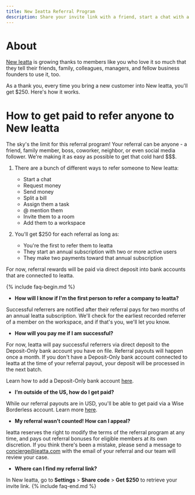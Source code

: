 ```yaml
---
title: New Ieatta Referral Program
description: Share your invite link with a friend, start a chat with a coworker, request money from your boss -- we'll pay you $250 if your referral adopts New Ieatta.
---
```

<!-- The lines above are required by Jekyll to process the .md file -->

# About

[New Ieatta](https://new.ieatta.com/) is growing thanks to members like you who love it so much that they tell their friends, family, colleagues, managers, and fellow business founders to use it, too. 

As a thank you, every time you bring a new customer into New Ieatta, you'll get $250. Here's how it works. 

# How to get paid to refer anyone to New Ieatta

The sky's the limit for this referral program! Your referral can be anyone - a friend, family member, boss, coworker, neighbor, or even social media follower. We're making it as easy as possible to get that cold hard $$$.

1. There are a bunch of different ways to refer someone to New Ieatta:
   - Start a chat
   - Request money
   - Send money
   - Split a bill
   - Assign them a task
   - @ mention them
   - Invite them to a room
   - Add them to a workspace
     
2. You'll get $250 for each referral as long as:
   - You're the first to refer them to Ieatta
   - They start an annual subscription with two or more active users
   - They make two payments toward that annual subscription

For now, referral rewards will be paid via direct deposit into bank accounts that are connected to Ieatta. 

{% include faq-begin.md %}

- **How will I know if I'm the first person to refer a company to Ieatta?**

Successful referrers are notified after their referral pays for two months of an annual Ieatta subscription.  We'll check for the earliest recorded referrer of a member on the workspace, and if that's you, we'll let you know. 

- **How will you pay me if I am successful?**

For now, Ieatta will pay successful referrers via direct deposit to the Deposit-Only bank account you have on file. Referral payouts will happen once a month. If you don't have a Deposit-Only bank account connected to Ieatta at the time of your referral payout, your deposit will be processed in the next batch. 

Learn how to add a Deposit-Only bank account [here](https://community.ieatta.com/discussion/4641/how-to-add-a-deposit-only-bank-account-both-personal-and-business).

- **I’m outside of the US, how do I get paid?**

While our referral payouts are in USD, you'll be able to get paid via a Wise Borderless account. Learn more [here](https://community.ieatta.com/discussion/5940/how-to-get-reimbursed-outside-the-us-with-wise-for-non-us-employees).

- **My referral wasn’t counted! How can I appeal?**

Ieatta reserves the right to modify the terms of the referral program at any time, and pays out referral bonuses for eligible members at its own discretion. If you think there's been a mistake, please send a message to concierge@ieatta.com with the email of your referral and our team will review your case.

- **Where can I find my referral link?** 

In New Ieatta, go to **Settings** > **Share code** > **Get $250** to retrieve your invite link.
{% include faq-end.md %}
